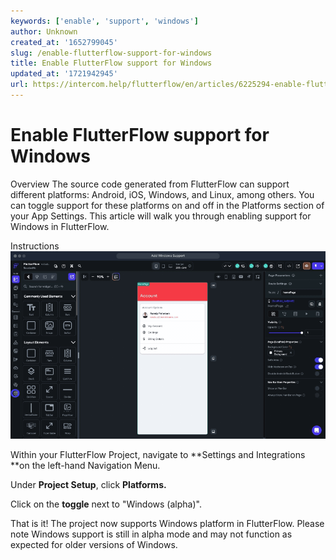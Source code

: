 ```yaml
---
keywords: ['enable', 'support', 'windows']
author: Unknown
created_at: '1652799045'
slug: /enable-flutterflow-support-for-windows
title: Enable FlutterFlow support for Windows
updated_at: '1721942945'
url: https://intercom.help/flutterflow/en/articles/6225294-enable-flutterflow-support-for-windows
---
```

# Enable FlutterFlow support for Windows

Overview
The source code generated from FlutterFlow can support different platforms: Android, iOS, Windows, and Linux, among others. You can toggle support for these platforms on and off in the Platforms section of your App Settings.
This article will walk you through enabling support for Windows in FlutterFlow.

Instructions
![](../../assets/20250430121456146976.gif)

Within your FlutterFlow Project, navigate to **Settings and Integrations **on the left-hand Navigation Menu.

Under **Project Setup**, click **Platforms.**

Click on the **toggle** next to "Windows (alpha)".

That is it! The project now supports Windows platform in FlutterFlow. Please note Windows support is still in alpha mode and may not function as expected for older versions of Windows.



